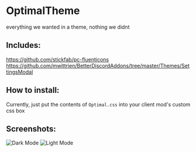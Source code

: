 # OptimalTheme 
everything we wanted in a theme, nothing we didnt  

## Includes:
https://github.com/stickfab/pc-fluenticons
https://github.com/mwittrien/BetterDiscordAddons/tree/master/Themes/SettingsModal

## How to install:  

Currently, just put the contents of `Optimal.css` into your client mod's custom css box

## Screenshots:
![Dark Mode](https://kawaiizenbo.me/sx/i/kzrzzvhrhk2c.png)
![Light Mode](https://kawaiizenbo.me/sx/i/kzbgaoow9lle.png)

